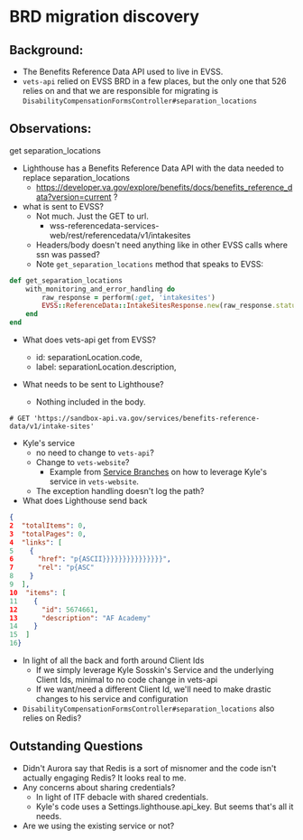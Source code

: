 # BRD migration discovery

## Background:
- The Benefits Reference Data API used to live in EVSS.
- `vets-api` relied on EVSS BRD in a few places, but the only one that 526 relies on and that we are responsible for migrating is `DisabilityCompensationFormsController#separation_locations`

## Observations:
get separation_locations
- Lighthouse has a Benefits Reference Data API with the data needed to replace separation_locations
	- https://developer.va.gov/explore/benefits/docs/benefits_reference_data?version=current ?
- what is sent to EVSS?
	- Not much. Just the GET to url. 
		- wss-referencedata-services-web/rest/referencedata/v1/intakesites
	- Headers/body doesn't need anything like in other EVSS calls where ssn was passed? 
	- Note `get_separation_locations` method that speaks to EVSS:
```ruby
def get_separation_locations
	with_monitoring_and_error_handling do
		raw_response = perform(:get, 'intakesites')
		EVSS::ReferenceData::IntakeSitesResponse.new(raw_response.status, raw_response)
	end
end
```
- What does vets-api get from EVSS?
	- id: separationLocation.code,
	- label: separationLocation.description,

- What needs to be sent to Lighthouse?
	- Nothing included in the body.

```
# GET 'https://sandbox-api.va.gov/services/benefits-reference-data/v1/intake-sites'
```
	
 - Kyle's service
	- no need to change to `vets-api`?
	- Change to `vets-website`?
		- Example from [Service Branches](https://github.com/department-of-veterans-affairs/vets-website/blob/5e2ce2b52be3c9b5800ac72290af2edc729783d1/src/applications/disability-benefits/all-claims/utils/serviceBranches.js#LL38C7-L38C7) on how to leverage Kyle's service in `vets-website`.
	- The exception handling doesn't log the path?
- What does Lighthouse send back
```json
{
2  "totalItems": 0,
3  "totalPages": 0,
4  "links": [
5    {
6      "href": "p{ASCII}}}}}}}}}}}}}}}",
7      "rel": "p{ASC"
8    }
9  ],
10  "items": [
11    {
12      "id": 5674661,
13      "description": "AF Academy"
14    }
15  ]
16}
```

- In light of all the back and forth around Client Ids
	- If we simply leverage Kyle Sosskin's Service and the underlying Client Ids, minimal to no code change in vets-api
	- If we want/need a different Client Id, we'll need to make drastic changes to his service and configuration
- `DisabilityCompensationFormsController#separation_locations` also relies on Redis?

## Outstanding Questions
- Didn't Aurora say that Redis is a sort of misnomer and the code isn't actually engaging Redis? It looks real to me.
- Any concerns about sharing credentials?
	- In light of ITF debacle with shared credentials.
	- Kyle's code uses a Settings.lighthouse.api_key. But seems that's all it needs.
- Are we using the existing service or not?
